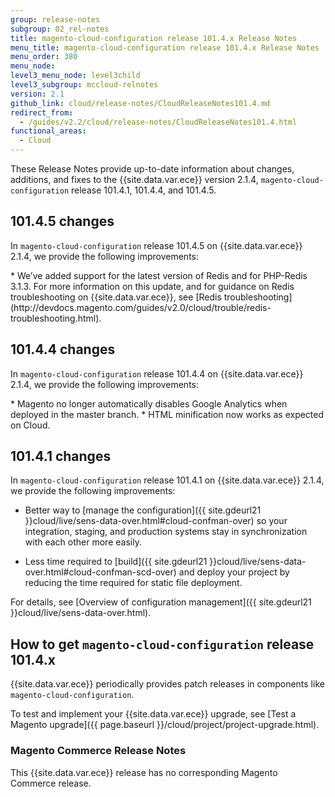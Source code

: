 ```yaml
---
group: release-notes
subgroup: 02_rel-notes
title: magento-cloud-configuration release 101.4.x Release Notes
menu_title: magento-cloud-configuration release 101.4.x Release Notes
menu_order: 380
menu_node:
level3_menu_node: level3child
level3_subgroup: mccloud-relnotes
version: 2.1
github_link: cloud/release-notes/CloudReleaseNotes101.4.md
redirect_from:
  - /guides/v2.2/cloud/release-notes/CloudReleaseNotes101.4.html
functional_areas:
  - Cloud
---
```


These Release Notes provide up-to-date information about changes, additions, and fixes to the {{site.data.var.ece}} version 2.1.4, `magento-cloud-configuration` release 101.4.1, 101.4.4, and 101.4.5.

## 101.4.5 changes
In `magento-cloud-configuration` release 101.4.5 on {{site.data.var.ece}} 2.1.4, we provide the following improvements:

<!--- MAGECLOUD-1005 -->* We’ve added support for the latest version of Redis and for PHP-Redis 3.1.3. For more information on this update, and for guidance on Redis troubleshooting on {{site.data.var.ece}}, see [Redis troubleshooting](http://devdocs.magento.com/guides/v2.0/cloud/trouble/redis-troubleshooting.html).

## 101.4.4 changes

In `magento-cloud-configuration` release 101.4.4 on {{site.data.var.ece}} 2.1.4, we provide the following improvements:

<!--- MAGECLOUD-870 -->* Magento no longer automatically disables Google Analytics when deployed in the master branch.

<!--- MAGECLOUD-860 -->* HTML minification now works as expected on Cloud.


## 101.4.1 changes

In `magento-cloud-configuration` release 101.4.1 on {{site.data.var.ece}} 2.1.4, we provide the following improvements:


*	Better way to [manage the configuration]({{ site.gdeurl21 }}cloud/live/sens-data-over.html#cloud-confman-over) so your integration, staging, and production systems stay in synchronization with each other more easily.

	<!-- Sensitive data, such as payment processor passwords and API keys, are managed using either environment variables or using the Magento Admin only. -->
*	Less time required to [build]({{ site.gdeurl21 }}cloud/live/sens-data-over.html#cloud-confman-scd-over) and deploy your project by reducing the time required for static file deployment.

For details, see [Overview of configuration management]({{ site.gdeurl21 }}cloud/live/sens-data-over.html).

## How to get `magento-cloud-configuration` release 101.4.x
{{site.data.var.ece}} periodically provides patch releases in components like `magento-cloud-configuration`.

To test and implement your {{site.data.var.ece}} upgrade, see [Test a Magento upgrade]({{ page.baseurl }}/cloud/project/project-upgrade.html).

### Magento Commerce Release Notes
This {{site.data.var.ece}} release has no corresponding Magento Commerce release.
